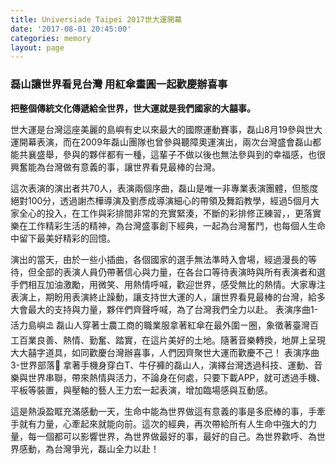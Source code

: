 ```yaml
---
title: Universiade Taipei 2017世大運開幕
date: '2017-08-01 20:45:00'
categories: memory
layout: page
---
```


### 磊山讓世界看見台灣 用紅傘畫圓一起歡慶辦喜事

**把整個傳統文化傳遞給全世界，世大運就是我們國家的大囍事。**

世大運是台灣這座美麗的島嶼有史以來最大的國際運動賽事，磊山8月19參與世大運開幕表演，而在2009年磊山團隊也曾參與聽障奧運演出，兩次台灣盛會磊山都能共襄盛舉，參與的夥伴都有一種，這輩子不做以後也無法參與到的幸福感，也很興奮能為台灣做有意義的事，讓世界看見最棒的台灣。

這次表演的演出者共70人，表演兩個序曲，磊山是唯一非專業表演團體，但態度絕對100分，透過謝杰樺導演及劉彥成導演細心的帶領及舞蹈教學，經過5個月大家全心的投入，在工作與彩排間非常的充實緊湊，不斷的彩排修正練習，，更落實樂在工作精彩生活的精神，為台灣盛事創下經典，一起為台灣奮鬥，也每個人生命中留下最美好精彩的回憶。

演出的當天，由於一些小插曲，各個國家的選手無法準時入會場，經過漫長的等待，但全部的表演人員仍帶著信心與力量，在各台口等待表演時與所有表演者和選手們相互加油激勵，用微笑、用熱情呼喊，歡迎世界，感受無比的熱情。大家專注表演上，期盼用表演終止躁動，讓支持世大運的人，讓世界看見最棒的台灣，給多大會最大的支持與力量，夥伴們齊聲呼喊，為了台灣我們全力以赴。
表演序曲1-活力島嶼⛱
磊山人穿著士農工商的職業服拿著紅傘在最外圍ㄧ圈，象徵著臺灣百工百業良善、熱情、勤奮、踏實，在這片美好的土地。隨著音樂轉換，地屏上呈現大大囍字道具，如同歡慶台灣辦喜事，人們因齊聚世大運而歡慶不己！
表演序曲3-世界部落📱
拿著手機身穿白T、牛仔褲的磊山人，演繹台灣透過科技、運動、音樂與世界串聯，帶來熱情與活力，不論身在何處，只要下載APP，就可透過手機、平板等裝置，與壓軸的藝人王力宏一起表演，增加臨場感與互動感。

這是熱淚盈眶充滿感動一天，生命中能為世界做這有意義的事是多麽棒的事，手牽手就有力量，心牽起來就能向前。這次的經典，再次帶給所有人生命中強大的力量，每一個都可以影響世界，為世界做最好的事，最好的自己。為世界歡呼、為世界感動，為台灣爭光，磊山全力以赴！
